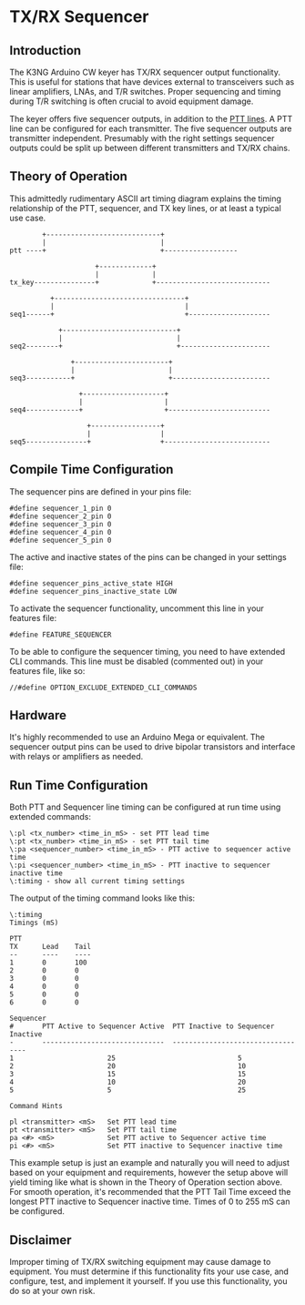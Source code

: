 # TX/RX Sequencer

## Introduction

The K3NG Arduino CW keyer has TX/RX sequencer output functionality.  This is useful for stations that have devices external to transceivers such as linear amplifiers, LNAs, and T/R switches.  Proper sequencing and timing during T/R switching is often crucial to avoid equipment damage.

The keyer offers five sequencer outputs, in addition to the [PTT lines](https://github.com/k3ng/k3ng_cw_keyer/wiki/225-Sidetone,-PTT,-and-TX-Key-Lines).  A PTT line can be configured for each transmitter.  The five sequencer outputs are transmitter independent.  Presumably with the right settings sequencer outputs could be split up between different transmitters and TX/RX chains.

## Theory of Operation

This admittedly rudimentary ASCII art timing diagram explains the timing relationship of the PTT, sequencer, and TX key lines, or at least a typical use case.

            +----------------------------+
            |                            |
    ptt ----+                            +------------------

                         +-------------+
                         |             |
    tx_key---------------+             +----------------------------

              +--------------------------------+
              |                                |
    seq1------+                                +--------------------

                +----------------------------+
                |                            |
    seq2--------+                            +----------------------

                   +-----------------------+
                   |                       |
    seq3-----------+                       +------------------------

                     +--------------------+
                     |                    |
    seq4-------------+                    +-------------------------

                       +-----------------+
                       |                 |
    seq5---------------+                 +--------------------------




## Compile Time Configuration

The sequencer pins are defined in your pins file:

    #define sequencer_1_pin 0
    #define sequencer_2_pin 0
    #define sequencer_3_pin 0
    #define sequencer_4_pin 0
    #define sequencer_5_pin 0

The active and inactive states of the pins can be changed in your settings file:

    #define sequencer_pins_active_state HIGH
    #define sequencer_pins_inactive_state LOW

To activate the sequencer functionality, uncomment this line in your features file:

    #define FEATURE_SEQUENCER

To be able to configure the sequencer timing, you need to have extended CLI commands.  This line must be disabled (commented out) in your features file, like so:

    //#define OPTION_EXCLUDE_EXTENDED_CLI_COMMANDS

## Hardware

It's highly recommended to use an Arduino Mega or equivalent.  The sequencer output pins can be used to drive bipolar transistors and interface with relays or amplifiers as needed.

## Run Time Configuration

Both PTT and Sequencer line timing can be configured at run time using extended commands:

    \:pl <tx_number> <time_in_mS> - set PTT lead time
    \:pt <tx_number> <time_in_mS> - set PTT tail time
    \:pa <sequencer_number> <time_in_mS> - PTT active to sequencer active time
    \:pi <sequencer_number> <time_in_mS> - PTT inactive to sequencer inactive time
    \:timing - show all current timing settings

The output of the timing command looks like this:

    \:timing
    Timings (mS)

    PTT
    TX      Lead    Tail
    --      ----    ----
    1       0       100
    2       0       0
    3       0       0
    4       0       0
    5       0       0
    6       0       0

    Sequencer
    #       PTT Active to Sequencer Active  PTT Inactive to Sequencer Inactive
    -       ------------------------------  ----------------------------------
    1                       25                              5
    2                       20                              10
    3                       15                              15
    4                       10                              20
    5                       5                               25

    Command Hints

    pl <transmitter> <mS>   Set PTT lead time
    pt <transmitter> <mS>   Set PTT tail time
    pa <#> <mS>             Set PTT active to Sequencer active time
    pi <#> <mS>             Set PTT inactive to Sequencer inactive time

This example setup is just an example and naturally you will need to adjust based on your equipment and requirements, however the setup above will yield timing like what is shown in the Theory of Operation section above.  For smooth operation, it's recommended that the PTT Tail Time exceed the longest PTT inactive to Sequencer inactive time.  Times of 0 to 255 mS can be configured.


## Disclaimer

Improper timing of TX/RX switching equipment may cause damage to equipment.  You must determine if this functionality fits your use case, and configure, test, and implement it yourself.  If you use this functionality, you do so at your own risk. 
